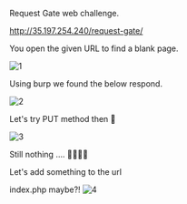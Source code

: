 Request Gate web challenge.

http://35.197.254.240/request-gate/

You open the given URL to find a blank page.

![1](https://user-images.githubusercontent.com/32056749/50160149-3a44df00-02e1-11e9-816b-5492659e199f.png)

Using burp we found the below respond.

![2](https://user-images.githubusercontent.com/32056749/50162967-281a6f00-02e8-11e9-87c4-4e716993c6b0.png)

Let's try PUT method then 🧐 

![3](https://user-images.githubusercontent.com/32056749/50163061-51d39600-02e8-11e9-880c-f1db64870b0a.png)

Still nothing .... 🤨🤨🤨🤨


Let's add something to the url 

index.php maybe?!
![4](https://user-images.githubusercontent.com/32056749/50163212-99f2b880-02e8-11e9-8e2f-f77a2dabd60c.png)
